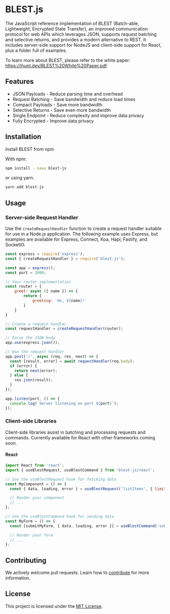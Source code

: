 # BLEST.js

The JavaScript reference implementation of BLEST (Batch-able, Lightweight, Encrypted State Transfer), an improved communication protocol for web APIs which leverages JSON, supports request batching and selective returns, and provides a modern alternative to REST. It includes server-side support for NodeJS and client-side support for React, plus a folder full of examples.

To learn more about BLEST, please refer to the white paper: https://jhunt.dev/BLEST%20White%20Paper.pdf

## Features

- JSON Payloads - Reduce parsing time and overhead
- Request Batching - Save bandwidth and reduce load times
- Compact Payloads - Save more bandwidth
- Selective Returns - Save even more bandwidth
- Single Endpoint - Reduce complexity and improve data privacy
- Fully Encrypted - Improve data privacy

## Installation

Install BLEST from npm

With npm:
```bash
npm install --save blest-js
```
or using yarn:
```bash
yarn add blest-js
```

## Usage

### Server-side Request Handler

Use the `createRequestHandler` function to create a request handler suitable for use in a Node.js application. The following example uses Express, but examples are available for Express, Connect, Koa, Hapi, Fastify, and SocketIO.

```javascript
const express = require('express');
const { createRequestHandler } = require('blest-js');

const app = express();
const port = 3000;

// Your router implementation
const router = {
    greet: async ({ name }) => {
        return {
            greeting: `Hi, ${name}!`
        }
    }
}

// Create a request handler
const requestHandler = createRequestHandler(router);

// Parse the JSON body
app.use(express.json());

// Use the request handler
app.post('/', async (req, res, next) => {
  const [result, error] = await requestHandler(req.body);
  if (error) {
    return next(error);
  } else {
    res.json(result);
  }
});

app.listen(port, () => {
  console.log(`Server listening on port ${port}`);
});
```

### Client-side Libraries

Client-side libraries assist in batching and processing requests and commands. Currently available for React with other frameworks coming soon.

#### React

```javascript
import React from 'react';
import { useBlestRequest, useBlestCommand } from 'blest-js/react';

// Use the useBlestRequest hook for fetching data
const MyComponent = () => {
  const { data, loading, error } = useBlestRequest('listItems', { limit: 24 });

  // Render your component
  // ...
};

// Use the useBlestCommand hook for sending data
const MyForm = () => {
  const [submitMyForm, { data, loading, error }] = useBlestCommand('submitForm');

  // Render your form
  // ...
};
```

## Contributing

We actively welcome pull requests. Learn how to [contribute](CONTRIBUTING.md) for more information.

## License

This project is licensed under the [MIT License](LICENSE).
